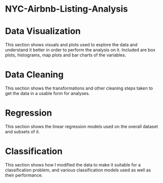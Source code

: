 # NYC-Airbnb-Listing-Analysis

# Data Visualization

This section shows visuals and plots used to explore the data and understand it better in order to perform the analysis on it. Included are box plots, histograms, map plots and bar charts of the variables. 

# Data Cleaning

This section shows the transformations and other cleaning steps taken to get the data in a usable form for analyses.

# Regression

This section shows the linear regression models used on the overall dataset and subsets of it. 

# Classification

This section shows how I modified the data to make it suitable for a classification problem, and various classification models used as well as their performance. 
